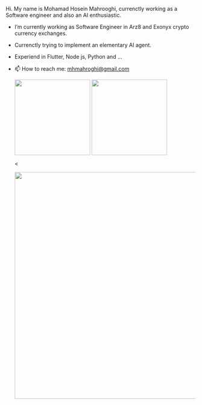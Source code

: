 Hi. My name is Mohamad Hosein Mahrooghi, currenctly working as a Software engineer and also an AI enthusiastic. 

- I’m currently working as Software Engineer in Arz8 and Exonyx crypto currency exchanges.
- Currenctly trying to implement an elementary AI agent.
- Experiend in Flutter, Node js, Python and ...
- 📫 How to reach me: [mhmahroghi@gmail.com](mailto:mhmahroghi@gmail.com)



  <img height=200 align="center" src="https://github-readme-stats.vercel.app/api?username=argon2002&hide_rank=false&rank_icon=github" />


  <img height=200 align="center" src="https://github-readme-stats.vercel.app/api/top-langs?username=argon2002&layout=compact&langs_count=8&card_width=320" />




  <


  <img height=600 align="center" src="https://github-readme-stats.vercel.app/api/wakatime?username=@argon18&layout=compact" />
